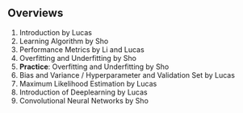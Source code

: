 ## Overviews

1. Introduction by Lucas
2. Learning Algorithm by Sho
3. Performance Metrics by Li and Lucas
4. Overfitting and Underfitting by Sho
5. **Practice**: Overfitting and Underfitting by Sho
6. Bias and Variance / Hyperparameter and Validation Set by Lucas
7. Maximum Likelihood Estimation by Lucas
9. Introduction of Deeplearning by Lucas
10. Convolutional Neural Networks by Sho
